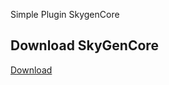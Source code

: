 Simple Plugin SkygenCore
## Download SkyGenCore

[Download](https://github.com/thanhtungdo2003/Plugin-Minecraft/releases/tag/1.3)
